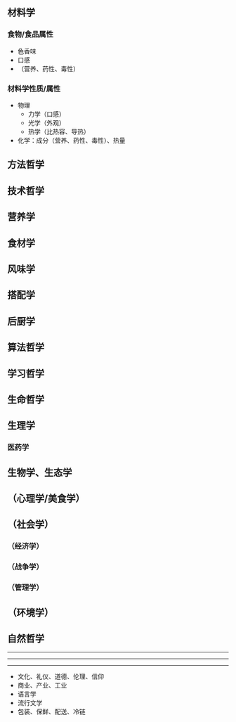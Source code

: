 ## 材料学
### 食物/食品属性
- 色香味
- 口感
- （营养、药性、毒性）
### 材料学性质/属性
- 物理
  - 力学（口感）
  - 光学（外观）
  - 热学（比热容、导热）
- 化学：成分（营养、药性、毒性）、热量
## 方法哲学
[后厨、前台、中台]:\
## 技术哲学
[实践、食谱]:\
## 营养学
## 食材学
## 风味学
## 搭配学
## 后厨学
[厨房、厨具、分工合作]:\
## 算法哲学
[并行并发、架构]:\
## 学习哲学
[精神粮食、消化]:\
## 生命哲学
[生存、战斗]:\
## 生理学
[新陈代谢、消化、药性、毒性、食欲、味觉]:\
### 医药学
[药膳]:\
## 生物学、生态学
[食物链]:\
## （心理学/美食学）
[风味、口感]:\
## （社会学）
[职业、产业链、文化、政治体制]:\
### （经济学）
[战争、制裁、民生]:\
### （战争学）
[后勤、粮草]:\
### （管理学）
[条件反射、奖惩]:\
## （环境学）
[承载力、碳循环]:\
## 自然哲学
[科技哲学、初级科学]:\


---
---
---
- 文化、礼仪、道德、伦理、信仰
- 商业、产业、工业
- 语言学
- 流行文学
- 包装、保鲜、配送、冷链

[you are what you eat]:\
